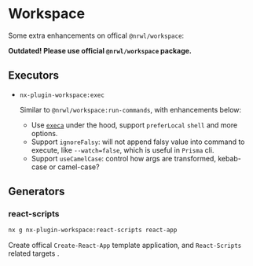 # Workspace

Some extra enhancements on offical `@nrwl/workspace`:

**Outdated! Please use official `@nrwl/workspace` package.**

## Executors

- `nx-plugin-workspace:exec`

  Similar to `@nrwl/workspace:run-commands`, with enhancements below:

  - Use [`execa`](https://www.npmjs.com/package/execa) under the hood, support `preferLocal` `shell` and more options.
  - Support `ignoreFalsy`: will not append falsy value into command to execute, like `--watch=false`, which is useful in `Prisma` cli.
  - Support `useCamelCase`: control how args are transformed, kebab-case or camel-case?

## Generators

### react-scripts

```bash
nx g nx-plugin-workspace:react-scripts react-app
```

Create offical `Create-React-App` template application, and `React-Scripts` related targets
.
